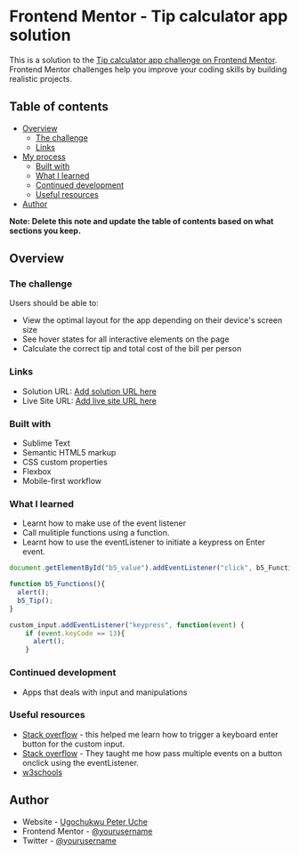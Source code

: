 # Frontend Mentor - Tip calculator app solution

This is a solution to the [Tip calculator app challenge on Frontend Mentor](https://www.frontendmentor.io/challenges/tip-calculator-app-ugJNGbJUX). Frontend Mentor challenges help you improve your coding skills by building realistic projects.

## Table of contents

- [Overview](#overview)
  - [The challenge](#the-challenge)
  - [Links](#links)
- [My process](#my-process)
  - [Built with](#built-with)
  - [What I learned](#what-i-learned)
  - [Continued development](#continued-development)
  - [Useful resources](#useful-resources)
- [Author](#author)

**Note: Delete this note and update the table of contents based on what sections you keep.**

## Overview

### The challenge

Users should be able to:

- View the optimal layout for the app depending on their device's screen size
- See hover states for all interactive elements on the page
- Calculate the correct tip and total cost of the bill per person


### Links

- Solution URL: [Add solution URL here](https://your-solution-url.com)
- Live Site URL: [Add live site URL here](https://your-live-site-url.com)

### Built with
- Sublime Text
- Semantic HTML5 markup
- CSS custom properties
- Flexbox
- Mobile-first workflow

### What I learned
- Learnt how to make use of the event listener
- Call mulitiple functions using a function.
- Learnt how to use the eventListener to initiate a keypress on Enter event.

```js
document.getElementById("b5_value").addEventListener("click", b5_Functions);

function b5_Functions(){
  alert();
  b5_Tip();
}

custom_input.addEventListener("keypress", function(event) {
    if (event.keyCode == 13){
      alert(); 
    }
```

### Continued development

 - Apps that deals with input and manipulations 

### Useful resources

- [Stack overflow](https://stackoverflow.com/questions/155188/trigger-a-button-click-with-javascript-on-the-enter-key-in-a-text-box) - this helped me learn how to trigger a keyboard enter button for the custom input.
- [Stack overflow]() - They taught me how pass multiple events on a button onclick using the eventListener.
- [w3schools](w3schools.com) 


## Author

- Website - [Ugochukwu Peter Uche](https://www.your-site.com)
- Frontend Mentor - [@yourusername](https://www.frontendmentor.io/profile/yourusername)
- Twitter - [@yourusername](https://www.twitter.com/yourusername)
